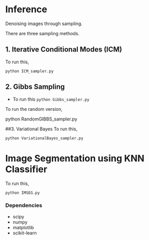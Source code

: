 # Inference
Denoising images through sampling.

There are three sampling methods.

## 1. Iterative Conditional Modes (ICM)
To run this,

`python ICM_sampler.py`

## 2. Gibbs Sampling

- To run this
`python Gibbs_sampler.py`

To run the random version,

python RandomGIBBS_sampler.py


##3. Variational Bayes
To run this,


`python VariationalBayes_sampler.py`

# Image Segmentation using KNN Classifier
To run this,


`python IMSEG.py`


### Dependencies

+ scipy
+ numpy
+ matplotlib
+ scikit-learn




